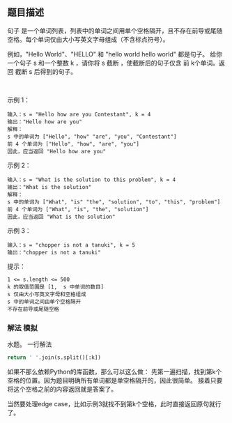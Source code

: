 ## 题目描述
句子 是一个单词列表，列表中的单词之间用单个空格隔开，且不存在前导或尾随空格。每个单词仅由大小写英文字母组成（不含标点符号）。

例如，"Hello World"、"HELLO" 和 "hello world hello world" 都是句子。
给你一个句子 s​​​​​​ 和一个整数 k​​​​​​ ，请你将 s​​ 截断 ​，​​​使截断后的句子仅含 前 k​​​​​​ 个单词。返回 截断 s​​​​​​ 后得到的句子。

 

示例 1：
```
输入：s = "Hello how are you Contestant", k = 4
输出："Hello how are you"
解释：
s 中的单词为 ["Hello", "how" "are", "you", "Contestant"]
前 4 个单词为 ["Hello", "how", "are", "you"]
因此，应当返回 "Hello how are you"
```
示例 2：
```
输入：s = "What is the solution to this problem", k = 4
输出："What is the solution"
解释：
s 中的单词为 ["What", "is" "the", "solution", "to", "this", "problem"]
前 4 个单词为 ["What", "is", "the", "solution"]
因此，应当返回 "What is the solution"
```
示例 3：
```
输入：s = "chopper is not a tanuki", k = 5
输出："chopper is not a tanuki"
```

提示：
```
1 <= s.length <= 500
k 的取值范围是 [1,  s 中单词的数目]
s 仅由大小写英文字母和空格组成
s 中的单词之间由单个空格隔开
不存在前导或尾随空格
```

### 解法 模拟
水题。
一行解法
```python
return ' '.join(s.split()[:k])
```
如果不那么依赖Python的库函数，那么可以这么做：
先第一遍扫描，找到第k个空格的位置。因为题目明确所有单词都是单空格隔开的，因此很简单。
接着只要将这个空格之前的内容返回就是答案了。

当然要处理edge case，比如示例3就找不到第k个空格，此时直接返回原句就行了。